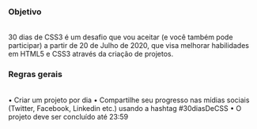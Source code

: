<h3>Objetivo</h3>
<br>30 dias de CSS3 é um desafio que vou aceitar (e você também pode participar) a partir de 20 de Julho de 2020, que visa melhorar habilidades em HTML5 e CSS3 através da criação de projetos.</br>

<h3>Regras gerais</h3>
<br>• Criar um projeto por dia
• Compartilhe seu progresso nas mídias sociais (Twitter, Facebook, Linkedin etc.) usando a hashtag #30diasDeCSS
• O projeto deve ser concluído até 23:59</br>